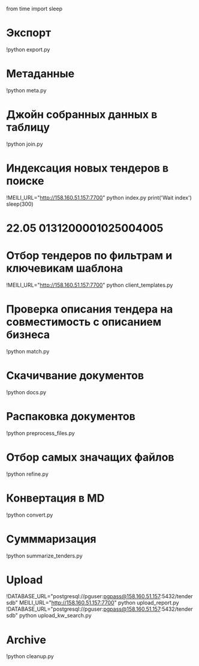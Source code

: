 from time import sleep# Экспорт!python export.py# Метаданные!python meta.py# Джойн собранных данных в таблицу!python join.py# Индексация новых тендеров в поиске!MEILI_URL="http://158.160.51.157:7700" python index.pyprint('Wait index')sleep(300)# 22.05 0131200001025004005# Отбор тендеров по фильтрам и ключевикам шаблона!MEILI_URL="http://158.160.51.157:7700" python client_templates.py# Проверка описания тендера на совместимость с описанием бизнеса!python match.py# Скачичвание документов!python docs.py# Распаковка документов!python preprocess_files.py# Отбор самых значащих файлов!python refine.py# Конвертация в MD!python convert.py# Сумммаризация!python summarize_tenders.py# Upload!DATABASE_URL="postgresql://pguser:pgpass@158.160.51.157:5432/tendersdb" MEILI_URL="http://158.160.51.157:7700" python upload_report.py!DATABASE_URL="postgresql://pguser:pgpass@158.160.51.157:5432/tendersdb" python upload_kw_search.py# Archive!python cleanup.py